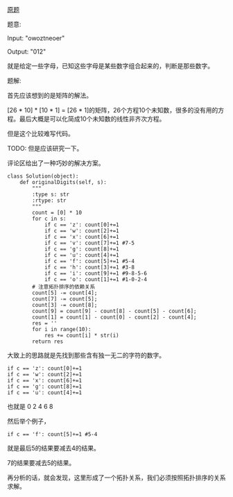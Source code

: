 [原题](https://leetcode.com/problems/reconstruct-original-digits-from-englishy)

题意:

Input: "owoztneoer"

Output: "012"

就是给定一些字母，已知这些字母是某些数字组合起来的，判断是那些数字。

题解:

首先应该想到的是矩阵的解法。

[26 * 10] * [10 * 1] = [26 * 1]的矩阵，26个方程10个未知数，很多的没有用的方程。最后大概是可以化简成10个未知数的线性非齐次方程。

但是这个比较难写代码。

TODO: 但是应该研究一下。

评论区给出了一种巧妙的解决方案。


```
class Solution(object):
    def originalDigits(self, s):
        """
        :type s: str
        :rtype: str
        """
        count = [0] * 10
        for c in s:
            if c == 'z': count[0]+=1
            if c == 'w': count[2]+=1
            if c == 'x': count[6]+=1
            if c == 'v': count[7]+=1 #7-5
            if c == 'g': count[8]+=1
            if c == 'u': count[4]+=1 
            if c == 'f': count[5]+=1 #5-4
            if c == 'h': count[3]+=1 #3-8
            if c == 'i': count[9]+=1 #9-8-5-6
            if c == 'o': count[1]+=1 #1-0-2-4
        # 注意拓扑排序的依赖关系
        count[5] -= count[4];
        count[7] -= count[5];
        count[3] -= count[8];
        count[9] = count[9] - count[8] - count[5] - count[6];
        count[1] = count[1] - count[0] - count[2] - count[4];
        res = ''
        for i in range(10):
            res += count[i] * str(i)
        return res
```

大致上的思路就是先找到那些含有独一无二的字符的数字。

```
if c == 'z': count[0]+=1
if c == 'w': count[2]+=1
if c == 'x': count[6]+=1
if c == 'g': count[8]+=1
if c == 'u': count[4]+=1 
```

也就是 0 2 4 6 8

然后举个例子，
```
if c == 'f': count[5]+=1 #5-4
```

就是最后5的结果要减去4的结果。

7的结果要减去5的结果。

再分析的话，就会发现，这里形成了一个拓扑关系，我们必须按照拓扑排序的关系求解。






